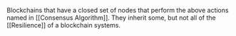 Blockchains that have a closed set of nodes that perform the above actions named in [[Consensus Algorithm]]. They inherit some, but not all of the [[Resilience]] of a blockchain systems. 